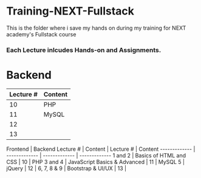 # Training-NEXT-Fullstack
This is the folder where i save my hands on during my training for NEXT academy's Fullstack course
### Each Lecture inlcudes Hands-on and Assignments.

# Backend
Lecture #     | Content
------------- | -------------
10  | PHP
11 | MySQL
12         | 
13 | 

Frontend                      | Backend
Lecture #     | Content       | Lecture #     | Content
------------- | ------------- | ------------- | -------------
1 and 2  | Basics of HTML and CSS | 10  | PHP
3 and 4  | JavaScript Basics & Advanced | 11 | MySQL
5           | jQuery | 12         | 
6, 7, 8 & 9 | Bootstrap & UI/UX | 13 | 
